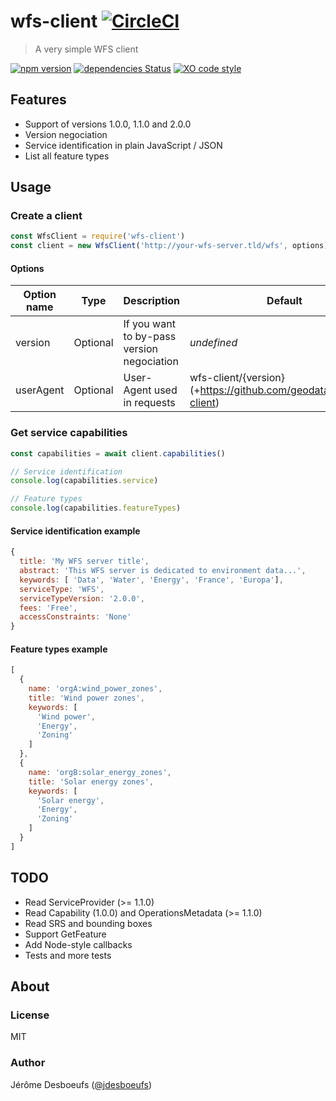# wfs-client [![CircleCI](https://circleci.com/gh/geodatagouv/wfs-client.svg?style=svg)](https://circleci.com/gh/geodatagouv/wfs-client)

> A very simple WFS client

[![npm version](https://badgen.net/npm/v/wfs-client)](https://www.npmjs.com/package/wfs-client)
[![dependencies Status](https://badgen.net/david/dep/geodatagouv/wfs-client)](https://david-dm.org/geodatagouv/wfs-client)
[![XO code style](https://badgen.net/badge/code%20style/XO/cyan)](https://github.com/xojs/xo)

## Features

* Support of versions 1.0.0, 1.1.0 and 2.0.0
* Version negociation
* Service identification in plain JavaScript / JSON
* List all feature types

## Usage

### Create a client

```js
const WfsClient = require('wfs-client')
const client = new WfsClient('http://your-wfs-server.tld/wfs', options)
```

#### Options

| Option name | Type | Description | Default | Example |
| ---------- | ---------- | ----------- | ---------- | ---------- |
| version | Optional | If you want to by-pass version negociation | _undefined_ | 1.1.0 |
| userAgent | Optional | User-Agent used in requests | wfs-client/{version} (+https://github.com/geodatagouv/wfs-client) | WFSBot 1.0 |

### Get service capabilities

```js
const capabilities = await client.capabilities()

// Service identification
console.log(capabilities.service)

// Feature types
console.log(capabilities.featureTypes)
```

#### Service identification example

```js
{
  title: 'My WFS server title',
  abstract: 'This WFS server is dedicated to environment data...',
  keywords: [ 'Data', 'Water', 'Energy', 'France', 'Europa'],
  serviceType: 'WFS',
  serviceTypeVersion: '2.0.0',
  fees: 'Free',
  accessConstraints: 'None'
}
```

#### Feature types example

```js
[
  {
    name: 'orgA:wind_power_zones',
    title: 'Wind power zones',
    keywords: [
      'Wind power',
      'Energy',
      'Zoning'
    ]
  },
  {
    name: 'orgB:solar_energy_zones',
    title: 'Solar energy zones',
    keywords: [
      'Solar energy',
      'Energy',
      'Zoning'
    ]
  }
]
```

## TODO

* Read ServiceProvider (>= 1.1.0)
* Read Capability (1.0.0) and OperationsMetadata (>= 1.1.0)
* Read SRS and bounding boxes
* Support GetFeature
* Add Node-style callbacks
* Tests and more tests

## About

### License

MIT

### Author

Jérôme Desboeufs ([@jdesboeufs](https://twitter.com/jdesboeufs))
